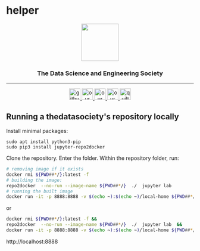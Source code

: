 # helper<!-- ds header -->
<div align="center">
 <img src="https://avatars3.githubusercontent.com/u/47368510?s=200&v=4" width="100px">
 <h3>The Data Science and Engineering Society </h3>
 <hr/>
 <a href="https://github.com/thedatasociety" target="_blank">
   <img src="https://raw.githubusercontent.com/thedatasociety/lab-hadoop/master/resources/images/github-icon.png" width="30px" alt="github organization">
 </a>
 <a href="https://hub.docker.com/search?q=thedatasociety&type=image"  target="_blank" >
   <img src="https://raw.githubusercontent.com/thedatasociety/lab-hadoop/master/resources/images/docker-icon.png" width="30px" alt="our docker hub organization">
 </a>
 <a href="https://thedatasociety.slack.com" target="_blank" >
   <img src="https://raw.githubusercontent.com/thedatasociety/lab-hadoop/master/resources/images/slack-icon.png" width="30px" alt="our slack">
 </a>
 <a href="https://twitter.com/thedatasociety" target="_blank">
   <img src="https://raw.githubusercontent.com/thedatasociety/lab-hadoop/master/resources/images/twitter-icon.png" width="30px" alt="our twitter">
 </a>
 <a href="https://quiltdata.com/package/thedatasociety/" target="_blank">
   <img src="https://raw.githubusercontent.com/thedatasociety/lab-hadoop/master/resources/images/quilt-icon.png" width="30px" alt="quilt packages">
 </a> 
</div>
<!-- /ds header -->

## Running a thedatasociety's repository locally

Install minimal packages:
```
sudo apt install python3-pip
sudo pip3 install jupyter-repo2docker
```

Clone the repository. Enter the folder. Within the repository folder, run:

```bash
# removing image if it exists
docker rmi ${PWD##*/}:latest -f
# building the image:
repo2docker  --no-run --image-name ${PWD##*/}  ./  jupyter lab 
# running the built image
docker run -it -p 8888:8888 -v $(echo ~):$(echo ~)/local-home ${PWD##*/} jupyter lab --ip 0.0.0.0 --NotebookApp.token=''  --no-browser
``` 

or 
```bash
docker rmi ${PWD##*/}:latest -f && 
repo2docker  --no-run --image-name ${PWD##*/}  ./  jupyter lab  &&
docker run -it -p 8888:8888 -v $(echo ~):$(echo ~)/local-home ${PWD##*/} jupyter lab --ip 0.0.0.0 --NotebookApp.token=''  --no-browser
```
http://localhost:8888


<!-- icons -->

[icon-twitter]:https://raw.githubusercontent.com/thedatasociety/lab-hadoop/master/resources/images/twitter-icon.png
[icon-slack]:https://raw.githubusercontent.com/thedatasociety/lab-hadoop/master/resources/images/slack-icon.png
[icon-github]:https://raw.githubusercontent.com/thedatasociety/lab-hadoop/master/resources/images/github-icon.png
[icon-docker]:https://raw.githubusercontent.com/thedatasociety/lab-hadoop/master/resources/images/docker-icon.png

